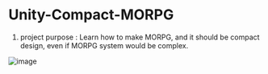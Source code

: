 # Unity-Compact-MORPG

1. project purpose : Learn how to make MORPG, and it should be compact design, even if MORPG system would be complex.

![image](https://github.com/ddayin/Unity-Compact-MORPG/assets/29808782/5066a66c-4090-464b-80db-ddbc9021718a)
